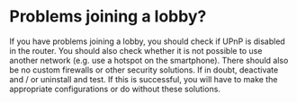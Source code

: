 # Problems joining a lobby?

If you have problems joining a lobby, you should check if UPnP is disabled in the router. You should also check whether it is not possible to use another network (e.g. use a hotspot on the smartphone). There should also be no custom firewalls or other security solutions. If in doubt, deactivate and / or uninstall and test. If this is successful, you will have to make the appropriate configurations or do without these solutions.
